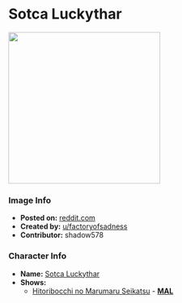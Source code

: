 # Sotca Luckythar

<img src="https://raw.githubusercontent.com/shadow578/Project-Padoru/master/Padoru/hitoribocchi-sotoka-rakita.png" height="300">

### Image Info
* **Posted on:**     [reddit.com](https://www.reddit.com/r/Padoru/comments/e16bsv/sotoka_rakita_hitori_bocchi_no_marumaru_seikatsu/)
* **Created by:**    [u/factoryofsadness](https://github.com/shadow578/Project-Padoru/blob/master/table-of-contents/creators/ufactoryofsadness.md)
* **Contributor:**   shadow578

### Character Info
* **Name:**   [Sotca Luckythar](https://myanimelist.net/character/148607)
* **Shows:**
  * [Hitoribocchi no Marumaru Seikatsu](https://github.com/shadow578/Project-Padoru/blob/master/table-of-contents/shows/HitoribocchinoMarumaruSeikatsu.md) - [__MAL__](https://myanimelist.net/anime/37614/Hitoribocchi_no_Marumaru_Seikatsu)


